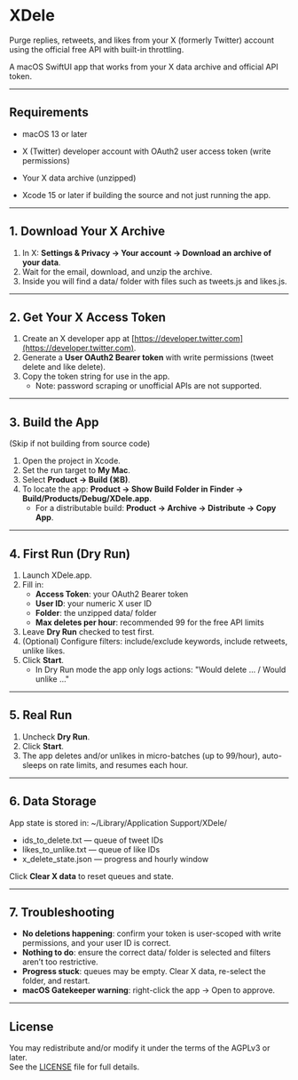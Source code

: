 # XDele
Purge replies, retweets, and likes from your X (formerly Twitter) account using the official free API with built-in throttling.

A macOS SwiftUI app that works from your X data archive and official API token.

---

## Requirements
- macOS 13 or later
- X (Twitter) developer account with OAuth2 user access token (write permissions)
- Your X data archive (unzipped)

- Xcode 15 or later if building the source and not just running the app.

---

## 1. Download Your X Archive
1. In X: **Settings & Privacy → Your account → Download an archive of your data**.
2. Wait for the email, download, and unzip the archive.
3. Inside you will find a data/ folder with files such as tweets.js and likes.js.

---

## 2. Get Your X Access Token
1. Create an X developer app at [https://developer.twitter.com](https://developer.twitter.com).
2. Generate a **User OAuth2 Bearer token** with write permissions (tweet delete and like delete).
3. Copy the token string for use in the app.
   - Note: password scraping or unofficial APIs are not supported.

---

## 3. Build the App
(Skip if not building from source code)
1. Open the project in Xcode.
2. Set the run target to **My Mac**.
3. Select **Product → Build (⌘B)**.
4. To locate the app: **Product → Show Build Folder in Finder → Build/Products/Debug/XDele.app**.
   - For a distributable build: **Product → Archive → Distribute → Copy App**.

---

## 4. First Run (Dry Run)
1. Launch XDele.app.
2. Fill in:
   - **Access Token**: your OAuth2 Bearer token
   - **User ID**: your numeric X user ID
   - **Folder**: the unzipped data/ folder
   - **Max deletes per hour**: recommended 99 for the free API limits
3. Leave **Dry Run** checked to test first.
4. (Optional) Configure filters: include/exclude keywords, include retweets, unlike likes.
5. Click **Start**.
   - In Dry Run mode the app only logs actions:
     "Would delete ... / Would unlike ..."

---

## 5. Real Run
1. Uncheck **Dry Run**.
2. Click **Start**.
3. The app deletes and/or unlikes in micro-batches (up to 99/hour), auto-sleeps on rate limits, and resumes each hour.

---

## 6. Data Storage
App state is stored in:
~/Library/Application Support/XDele/

- ids_to_delete.txt — queue of tweet IDs
- likes_to_unlike.txt — queue of like IDs
- x_delete_state.json — progress and hourly window

Click **Clear X data** to reset queues and state.

---

## 7. Troubleshooting
- **No deletions happening**: confirm your token is user-scoped with write permissions, and your user ID is correct.
- **Nothing to do**: ensure the correct data/ folder is selected and filters aren’t too restrictive.
- **Progress stuck**: queues may be empty. Clear X data, re-select the folder, and restart.  
- **macOS Gatekeeper warning**: right-click the app → Open to approve.

---

## License

You may redistribute and/or modify it under the terms of the AGPLv3 or later.  
See the [LICENSE](LICENSE) file for full details.
